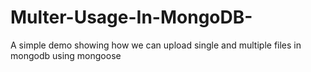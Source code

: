 # Multer-Usage-In-MongoDB-
A simple demo showing how we can upload single and multiple files in mongodb using mongoose 
